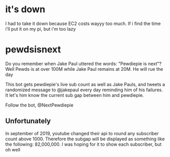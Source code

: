 # it's down

I had to take it down because EC2 costs wayyy too much. If i find the time i'll put it on my pi, but i'm too lazy


# pewdsisnext
Do you remember when Jake Paul uttered the words: "Pewdiepie is next"? Well Pewds is at over 100M while Jake Paul remains at 20M. He will rue the day

This bot gets pewdiepie's live sub count as well as Jake Pauls, and tweets a randomized message to @jakepaul every day reminding him of his failures. It let's him know the current sub gap between him and pewdiepie.

Follow the bot, @NextPewdiepie

## Unfortunately

In september of 2019, youtube changed their api to round any subscriber count above 1000. Therefore the subgap will be displayed as something like the following: 82,000,000. I was hoping for it to show each subscriber, but oh well
